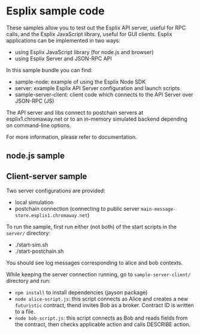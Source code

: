 Esplix sample code
==================

These samples allow you to test out the Esplix API server, useful for RPC calls, and the Esplix JavaScript library, useful for GUI clients.
Esplix applications can be implemented in two ways:

 * using Esplix JavaScript library (for node.js and browser)
 * using Esplix Server and JSON-RPC API

In this sample bundle you can find:

 * sample-node:  example of using the Esplix Node SDK 
 * server: example Esplix API Server configuration and launch scripts
 * sample-server-client: client code which connects to the API Server over JSON-RPC (JS)

The API server and libs connect to postchain servers at esplix1.chromaway.net or to an in-memory simulated backend depending on command-line options.

For more information, please refer to documentation.

## node.js sample



## Client-server sample

Two server configurations are provided: 

 * local simulation
 * postchain connection (connecting to public server `main-message-store.esplix1.chromaway.net`)

To run the sample, first run either (not both) of the start scripts in the `server/` directory:

  * ./start-sim.sh
  * ./start-postchain.sh

You should see log messages corresponding to alice and bob contexts.

While keeping the server connection running, go to `sample-server-client/` directory and run:

 * `npm install` to install dependencies (jayson package)
 * `node alice-script.js`: this script connects as Alice and creates a new `futuristic` contract, thend invites Bob as a broker. Contract ID is written to a file.
 * `node bob-script.js`: this script connects as Bob and reads fields from the contract, then checks applicable action and calls DESCRIBE action.


